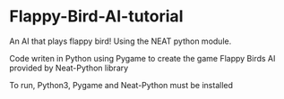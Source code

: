 # Flappy-Bird-AI-tutorial
 
An AI that plays flappy bird! Using the NEAT python module.

Code writen in Python using Pygame to create the game Flappy Birds
AI provided by Neat-Python library

To run, Python3, Pygame and Neat-Python must be installed
